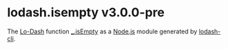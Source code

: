 # lodash.isempty v3.0.0-pre

The [Lo-Dash](https://lodash.com/) function [_.isEmpty](http://lodash.com/docs#isEmpty) as a [Node.js](http://nodejs.org/) module generated by [lodash-cli](https://www.npmjs.com/package/lodash-cli).
